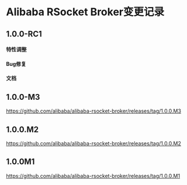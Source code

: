 Alibaba RSocket Broker变更记录
==========================

## 1.0.0-RC1

#### 特性调整

#### Bug修复

#### 文档

## 1.0.0-M3

https://github.com/alibaba/alibaba-rsocket-broker/releases/tag/1.0.0.M3

## 1.0.0.M2

https://github.com/alibaba/alibaba-rsocket-broker/releases/tag/1.0.0.M2

## 1.0.0M1

https://github.com/alibaba/alibaba-rsocket-broker/releases/tag/1.0.0.M1